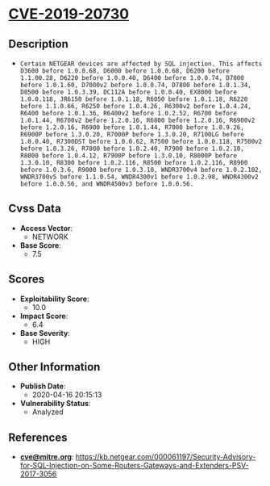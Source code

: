 
# [CVE-2019-20730](https://kb.netgear.com/000061197/Security-Advisory-for-SQL-Injection-on-Some-Routers-Gateways-and-Extenders-PSV-2017-3056)

## Description

- `Certain NETGEAR devices are affected by SQL injection. This affects D3600 before 1.0.0.68, D6000 before 1.0.0.68, D6200 before 1.1.00.28, D6220 before 1.0.0.40, D6400 before 1.0.0.74, D7000 before 1.0.1.60, D7000v2 before 1.0.0.74, D7800 before 1.0.1.34, D8500 before 1.0.3.39, DC112A before 1.0.0.40, EX8000 before 1.0.0.118, JR6150 before 1.0.1.18, R6050 before 1.0.1.18, R6220 before 1.1.0.66, R6250 before 1.0.4.26, R6300v2 before 1.0.4.24, R6400 before 1.0.1.36, R6400v2 before 1.0.2.52, R6700 before 1.0.1.44, R6700v2 before 1.2.0.16, R6800 before 1.2.0.16, R6900v2 before 1.2.0.16, R6900 before 1.0.1.44, R7000 before 1.0.9.26, R6900P before 1.3.0.20, R7000P before 1.3.0.20, R7100LG before 1.0.0.40, R7300DST before 1.0.0.62, R7500 before 1.0.0.118, R7500v2 before 1.0.3.26, R7800 before 1.0.2.40, R7900 before 1.0.2.10, R8000 before 1.0.4.12, R7900P before 1.3.0.10, R8000P before 1.3.0.10, R8300 before 1.0.2.116, R8500 before 1.0.2.116, R8900 before 1.0.3.6, R9000 before 1.0.3.10, WNDR3700v4 before 1.0.2.102, WNDR3700v5 before 1.1.0.54, WNDR4300v1 before 1.0.2.98, WNDR4300v2 before 1.0.0.56, and WNDR4500v3 before 1.0.0.56.`

## Cvss Data

- **Access Vector**:
  - NETWORK
- **Base Score**:
  - 7.5

## Scores

- **Exploitability Score**:
  - 10.0
- **Impact Score**:
  - 6.4
- **Base Severity**:
  - HIGH

## Other Information

- **Publish Date**:
  - 2020-04-16 20:15:13
- **Vulnerability Status**:
  - Analyzed

## References

- **cve@mitre.org**: https://kb.netgear.com/000061197/Security-Advisory-for-SQL-Injection-on-Some-Routers-Gateways-and-Extenders-PSV-2017-3056
